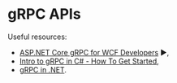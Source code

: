 # gRPC APIs

Useful resources:

- [ASP.NET Core gRPC for WCF Developers](https://learn.microsoft.com/en-us/dotnet/architecture/grpc-for-wcf-developers/) :arrow_forward:,
- [Intro to gRPC in C# - How To Get Started](https://youtu.be/QyxCX2GYHxk),
- [gRPC in .NET](https://youtube.com/playlist?list=PLUOequmGnXxPOlhyA57ijmEyOeVmYQt32).
